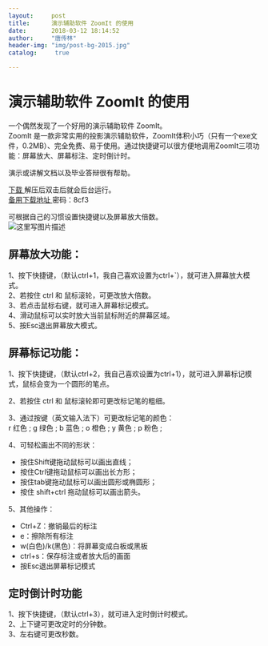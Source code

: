 ```yaml
---
layout:		post
title: 		演示辅助软件 ZoomIt 的使用
date: 		2018-03-12 18:14:52
author:		"唐传林"
header-img: "img/post-bg-2015.jpg"
catalog:	 true

---
```

#  演示辅助软件 ZoomIt 的使用

一个偶然发现了一个好用的演示辅助软件 ZoomIt。  
ZoomIt
是一款非常实用的投影演示辅助软件，ZoomIt体积小巧（只有一个exe文件，0.2MB）、完全免费、易于使用。通过快捷键可以很方便地调用ZoomIt三项功能：屏幕放大、屏幕标注、定时倒计时。

演示或讲解文档以及毕业答辩很有帮助。

[ 下载 ](http://huajun1.onlinedown.net/down/ZoomIt.zip) 解压后双击后就会后台运行。  
[ 备用下载地址 ](https://pan.baidu.com/s/1yyABMdexHW4y8ZXFNI7vmQ) 密码：8cf3

可根据自己的习惯设置快捷键以及屏幕放大倍数。  
![这里写图片描述](https://img-blog.csdn.net/20180312134120201?watermark/2/text/aHR0cDovL2Jsb2cuY3Nkbi5uZXQvVGFuZ19DaHVhbmxpbg==/font/5a6L5L2T/fontsize/400/fill/I0JBQkFCMA==/dissolve/70)

##  屏幕放大功能：

1、按下快捷键，（默认ctrl+1，我自己喜欢设置为ctrl+`），就可进入屏幕放大模式。  
2、若按住 ctrl 和 鼠标滚轮，可更改放大倍数。  
3、若点击鼠标右键，就可进入屏幕标记模式。  
4、滑动鼠标可以实时放大当前鼠标附近的屏幕区域。  
5、按Esc退出屏幕放大模式。

##  屏幕标记功能：

1、按下快捷键，（默认ctrl+2，我自己喜欢设置为ctrl+1），就可进入屏幕标记模式，鼠标会变为一个圆形的笔点。  
  
2、若按住 ctrl 和 鼠标滚轮即可更改标记笔的粗细。  
  
3、通过按键（英文输入法下）可更改标记笔的颜色：  
r 红色  ;  g 绿色  ;  b 蓝色  ;  o 橙色  ;  y 黄色  ;  p 粉色  ;  
  
4、可轻松画出不同的形状：

  * 按住Shift键拖动鼠标可以画出直线； 
  * 按住Ctrl键拖动鼠标可以画出长方形； 
  * 按住tab键拖动鼠标可以画出圆形或椭圆形； 
  * 按住 shift+ctrl 拖动鼠标可以画出箭头。 

5、其他操作：

  * Ctrl+Z：撤销最后的标注 
  * e：擦除所有标注 
  * w(白色)/k(黑色)：将屏幕变成白板或黑板 
  * ctrl+s：保存标注或者放大后的画面 
  * 按Esc退出屏幕标记模式 

##  定时倒计时功能

1、按下快捷键，（默认ctrl+3），就可进入定时倒计时模式。  
2、上下键可更改定时的分钟数。  
3、左右键可更改秒数。

